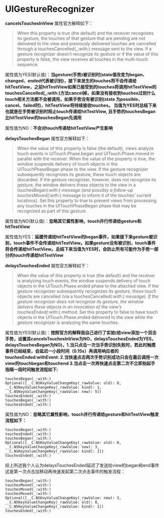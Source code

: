 # UIGestureRecognizer
**cancelsTouchesInView** 属性官方解释如下：
>When this property is true (the default) and the receiver recognizes its gesture, the touches of that gesture that are pending are not delivered to the view and previously delivered touches are cancelled through a touchesCancelled(_:with:) message sent to the view. If a gesture recognizer doesn’t recognize its gesture or if the value of this property is false, the view receives all touches in the multi-touch sequence.

属性值为YES(默认值)：**当gesture(手势)被识别时(state值改变为began、changed、ended代表被识别)，接下来发生的touches将不会传递给hitTestView，之前hitTestView如果已接受到的touches将调用hitTestView的touchesCancelled(_:with:)方法cancel掉，如果没有接收到touches过则什么touch相关方法都不会被调用，如果手势没有被识别(state 为possible、cancel、failed时)，hitTestView将持续接收touches。 当值为YES时总结下来也就是在手势被识别时阻止touch传递给hitTestView, 且手势的touchesBegan比hitTestView的touchesBegan先调用**

属性值为NO：**不会对touch传递给hitTestView产生影响**

**delaysTouchesBegan** 属性官方解释如下：
>When the value of this property is false (the default), views analyze touch events in UITouch.Phase.began and UITouch.Phase.moved in parallel with the receiver. When the value of the property is true, the window suspends delivery of touch objects in the UITouchPhaseBegan phase to the view. If the gesture recognizer subsequently recognizes its gesture, these touch objects are discarded. If the gesture recognizer, however, does not recognize its gesture, the window delivers these objects to the view in a touchesBegan(_:with:) message (and possibly a follow-up touchesMoved(_:with:) message to inform it of the touches’ current locations). Set this property to true to prevent views from processing any touches in the UITouchPhaseBegan phase that may be recognized as part of this gesture.

属性值为NO(默认值)：**忽略其它属性影响，touch并行传递给gesture和hitTestView**

属性值为YES：**延缓传递给hitTestView的began事件，如果接下来gesture被识别，touch事件不会传递给hitTestView。如果gesture没有被识别，touch事件将会传递给hitTestView。总结下来当值为YES时，会防止所有可能作为手势一部分的touch传递给hitTestView**

**delaysTouchesEnded** 属性官方解释如下：
>When the value of this property is true (the default) and the receiver is analyzing touch events, the window suspends delivery of touch objects in the UITouch.Phase.ended phase to the attached view. If the gesture recognizer subsequently recognizes its gesture, these touch objects are cancelled (via a touchesCancelled(_:with:) message). If the gesture recognizer does not recognize its gesture, the window delivers these objects in an invocation of the view’s touchesEnded(_:with:) method. Set this property to false to have touch objects in the UITouch.Phase.ended delivered to the view while the gesture recognizer is analyzing the same touches.

属性值为YES(默认值)：**按照官方的解释我自己进行了实验(给view添加一个双击手势，设置其cancelsTouchesInView为NO，delaysTouchesEnded为YES，delaysTouchesBegan为NO)，1.当只点击一次当手势识别失败时，若此时触摸事件已经结束，会延迟一小段时间（0.15s）再调用响应者的 touchesEnded:withEvent: 2.当快速点击两次手势识别成功只会在最后调用一次view的touchbegan和touchend 3.当点击一次再快速点击第二次不立即抬起手指隔一段时间触发流程如下:**

```
touchesBegan(_:with:)
Optional([__C.NSKeyValueChangeKey(_rawValue: old): 0, 	__C.NSKeyValueChangeKey(_rawValue: kind): 1, 	__C.NSKeyValueChangeKey(_rawValue: new): 5])
touchesEnded(_:with:)
touchesBegan(_:with:)
touchesEnded(_:with:)
```



属性值为NO：**忽略其它属性影响，touch并行传递给gesture和hitTestView触发流程如下：**

```
touchesBegan(_:with:)
touchesEnded(_:with:)
touchesBegan(_:with:)
Optional([__C.NSKeyValueChangeKey(_rawValue: old): 0, __C.NSKeyValueChangeKey(_rawValue: new): 3, __C.NSKeyValueChangeKey(_rawValue: kind): 1])
touchesEnded(_:with:)
```
综上所述我个人认为delaysTouchesEnded延迟了发送给view的began和end事件这是第一次点击加移动再快速发起第二次点击事件的触发流程：

```
touchesBegan(_:with:)
touchesMoved(_:with:)
touchesMoved(_:with:)
touchesMoved(_:with:)
Optional([__C.NSKeyValueChangeKey(_rawValue: new): 3, __C.NSKeyValueChangeKey(_rawValue: old): 0, __C.NSKeyValueChangeKey(_rawValue: kind): 1])
touchesEnded(_:with:)
```